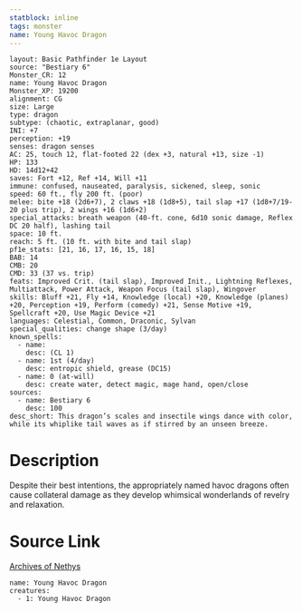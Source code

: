 ```yaml
---
statblock: inline
tags: monster
name: Young Havoc Dragon
---
```

```statblock
layout: Basic Pathfinder 1e Layout
source: "Bestiary 6"
Monster_CR: 12
name: Young Havoc Dragon
Monster_XP: 19200
alignment: CG
size: Large
type: dragon
subtype: (chaotic, extraplanar, good)
INI: +7
perception: +19
senses: dragon senses
AC: 25, touch 12, flat-footed 22 (dex +3, natural +13, size -1)
HP: 133
HD: 14d12+42
saves: Fort +12, Ref +14, Will +11
immune: confused, nauseated, paralysis, sickened, sleep, sonic
speed: 60 ft., fly 200 ft. (poor)
melee: bite +18 (2d6+7), 2 claws +18 (1d8+5), tail slap +17 (1d8+7/19-20 plus trip), 2 wings +16 (1d6+2)
special_attacks: breath weapon (40-ft. cone, 6d10 sonic damage, Reflex DC 20 half), lashing tail
space: 10 ft.
reach: 5 ft. (10 ft. with bite and tail slap)
pf1e_stats: [21, 16, 17, 16, 15, 18]
BAB: 14
CMB: 20
CMD: 33 (37 vs. trip)
feats: Improved Crit. (tail slap), Improved Init., Lightning Reflexes, Multiattack, Power Attack, Weapon Focus (tail slap), Wingover
skills: Bluff +21, Fly +14, Knowledge (local) +20, Knowledge (planes) +20, Perception +19, Perform (comedy) +21, Sense Motive +19, Spellcraft +20, Use Magic Device +21
languages: Celestial, Common, Draconic, Sylvan
special_qualities: change shape (3/day)
known_spells:
  - name:
    desc: (CL 1)
  - name: 1st (4/day)
    desc: entropic shield, grease (DC15)
  - name: 0 (at-will)
    desc: create water, detect magic, mage hand, open/close
sources:
  - name: Bestiary 6
    desc: 100
desc_short: This dragon’s scales and insectile wings dance with color, while its whiplike tail waves as if stirred by an unseen breeze.
```
# Description
Despite their best intentions, the appropriately named havoc dragons often cause collateral damage as they develop whimsical wonderlands of revelry and relaxation.
# Source Link
[Archives of Nethys](https://aonprd.com/MonsterDisplay.aspx?ItemName=Young%20Havoc%20Dragon)
```encounter-table
name: Young Havoc Dragon
creatures:
  - 1: Young Havoc Dragon
```
